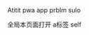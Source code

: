 Atitit pwa app prblm sulo


全局本页面打开  a标签  self
<base target="_self" />


<script defer>
    function portionA(){
        //getElementById("portionA").
        var aN = document.getElementsByTagName("a");
        for(var i =0; i < aN.length; i++){
            aN[i].target ="_self";/*遍历局部a标签并设置target属性值*/
        }
    }
    portionA();//调用函数
    window.setInterval(portionA,100);

</script>

